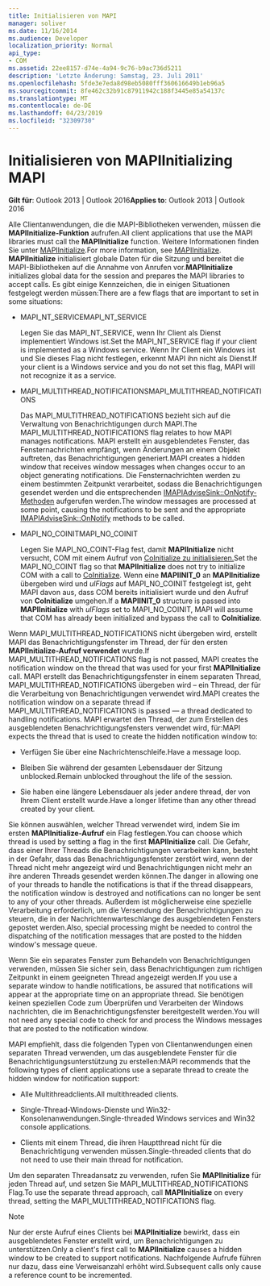 ```yaml
---
title: Initialisieren von MAPI
manager: soliver
ms.date: 11/16/2014
ms.audience: Developer
localization_priority: Normal
api_type:
- COM
ms.assetid: 22ee8157-d74e-4a94-9c76-b9ac736d5211
description: 'Letzte Änderung: Samstag, 23. Juli 2011'
ms.openlocfilehash: 5fde3e7eda8d98eb5080fff360616649b1eb96a5
ms.sourcegitcommit: 8fe462c32b91c87911942c188f3445e85a54137c
ms.translationtype: MT
ms.contentlocale: de-DE
ms.lasthandoff: 04/23/2019
ms.locfileid: "32309730"
---
```

# <a name="initializing-mapi"></a><span data-ttu-id="25b48-103">Initialisieren von MAPI</span><span class="sxs-lookup"><span data-stu-id="25b48-103">Initializing MAPI</span></span>

  
  
<span data-ttu-id="25b48-104">**Gilt für**: Outlook 2013 | Outlook 2016</span><span class="sxs-lookup"><span data-stu-id="25b48-104">**Applies to**: Outlook 2013 | Outlook 2016</span></span> 
  
<span data-ttu-id="25b48-105">Alle Clientanwendungen, die die MAPI-Bibliotheken verwenden, müssen die **MAPIInitialize-Funktion** aufrufen.</span><span class="sxs-lookup"><span data-stu-id="25b48-105">All client applications that use the MAPI libraries must call the **MAPIInitialize** function.</span></span> <span data-ttu-id="25b48-106">Weitere Informationen finden Sie unter [MAPIInitialize](mapiinitialize.md).</span><span class="sxs-lookup"><span data-stu-id="25b48-106">For more information, see [MAPIInitialize](mapiinitialize.md).</span></span> <span data-ttu-id="25b48-107">**MAPIInitialize** initialisiert globale Daten für die Sitzung und bereitet die MAPI-Bibliotheken auf die Annahme von Anrufen vor.</span><span class="sxs-lookup"><span data-stu-id="25b48-107">**MAPIInitialize** initializes global data for the session and prepares the MAPI libraries to accept calls.</span></span> <span data-ttu-id="25b48-108">Es gibt einige Kennzeichen, die in einigen Situationen festgelegt werden müssen:</span><span class="sxs-lookup"><span data-stu-id="25b48-108">There are a few flags that are important to set in some situations:</span></span> 
  
- <span data-ttu-id="25b48-109">MAPI_NT_SERVICE</span><span class="sxs-lookup"><span data-stu-id="25b48-109">MAPI_NT_SERVICE</span></span>
    
    <span data-ttu-id="25b48-110">Legen Sie das MAPI_NT_SERVICE, wenn Ihr Client als Dienst implementiert Windows ist.</span><span class="sxs-lookup"><span data-stu-id="25b48-110">Set the MAPI_NT_SERVICE flag if your client is implemented as a Windows service.</span></span> <span data-ttu-id="25b48-111">Wenn Ihr Client ein Windows ist und Sie dieses Flag nicht festlegen, erkennt MAPI ihn nicht als Dienst.</span><span class="sxs-lookup"><span data-stu-id="25b48-111">If your client is a Windows service and you do not set this flag, MAPI will not recognize it as a service.</span></span> 
    
- <span data-ttu-id="25b48-112">MAPI_MULTITHREAD_NOTIFICATIONS</span><span class="sxs-lookup"><span data-stu-id="25b48-112">MAPI_MULTITHREAD_NOTIFICATIONS</span></span>
    
    <span data-ttu-id="25b48-113">Das MAPI_MULTITHREAD_NOTIFICATIONS bezieht sich auf die Verwaltung von Benachrichtigungen durch MAPI.</span><span class="sxs-lookup"><span data-stu-id="25b48-113">The MAPI_MULTITHREAD_NOTIFICATIONS flag relates to how MAPI manages notifications.</span></span> <span data-ttu-id="25b48-114">MAPI erstellt ein ausgeblendetes Fenster, das Fensternachrichten empfängt, wenn Änderungen an einem Objekt auftreten, das Benachrichtigungen generiert.</span><span class="sxs-lookup"><span data-stu-id="25b48-114">MAPI creates a hidden window that receives window messages when changes occur to an object generating notifications.</span></span> <span data-ttu-id="25b48-115">Die Fensternachrichten werden zu einem bestimmten Zeitpunkt verarbeitet, sodass die Benachrichtigungen gesendet werden und die entsprechenden [IMAPIAdviseSink::OnNotify-Methoden](imapiadvisesink-onnotify.md) aufgerufen werden.</span><span class="sxs-lookup"><span data-stu-id="25b48-115">The window messages are processed at some point, causing the notifications to be sent and the appropriate [IMAPIAdviseSink::OnNotify](imapiadvisesink-onnotify.md) methods to be called.</span></span> 
    
- <span data-ttu-id="25b48-116">MAPI_NO_COINIT</span><span class="sxs-lookup"><span data-stu-id="25b48-116">MAPI_NO_COINIT</span></span>
    
    <span data-ttu-id="25b48-117">Legen Sie MAPI_NO_COINT-Flag fest, damit **MAPIInitialize** nicht versucht, COM mit einem Aufruf von [CoInitialize zu initialisieren.](https://msdn.microsoft.com/library/ms886303.aspx)</span><span class="sxs-lookup"><span data-stu-id="25b48-117">Set the MAPI_NO_COINT flag so that **MAPIInitialize** does not try to initialize COM with a call to [CoInitialize](https://msdn.microsoft.com/library/ms886303.aspx).</span></span> <span data-ttu-id="25b48-118">Wenn eine **MAPIINIT_0** an **MAPIInitialize** übergeben wird und  _ulFlags_ auf MAPI_NO_COINIT festgelegt ist, geht MAPI davon aus, dass COM bereits initialisiert wurde und den Aufruf von **CoInitialize** umgehen.</span><span class="sxs-lookup"><span data-stu-id="25b48-118">If a **MAPIINIT_0** structure is passed into **MAPIInitialize** with  _ulFlags_ set to MAPI_NO_COINIT, MAPI will assume that COM has already been initialized and bypass the call to **CoInitialize**.</span></span>
    
<span data-ttu-id="25b48-119">Wenn MAPI_MULTITHREAD_NOTIFICATIONS nicht übergeben wird, erstellt MAPI das Benachrichtigungsfenster im Thread, der für den ersten **MAPIInitialize-Aufruf verwendet** wurde.</span><span class="sxs-lookup"><span data-stu-id="25b48-119">If MAPI_MULTITHREAD_NOTIFICATIONS flag is not passed, MAPI creates the notification window on the thread that was used for your first **MAPIInitialize** call.</span></span> <span data-ttu-id="25b48-120">MAPI erstellt das Benachrichtigungsfenster in einem separaten Thread, MAPI_MULTITHREAD_NOTIFICATIONS übergeben wird – ein Thread, der für die Verarbeitung von Benachrichtigungen verwendet wird.</span><span class="sxs-lookup"><span data-stu-id="25b48-120">MAPI creates the notification window on a separate thread if MAPI_MULTITHREAD_NOTIFICATIONS is passed — a thread dedicated to handling notifications.</span></span> <span data-ttu-id="25b48-121">MAPI erwartet den Thread, der zum Erstellen des ausgeblendeten Benachrichtigungsfensters verwendet wird, für:</span><span class="sxs-lookup"><span data-stu-id="25b48-121">MAPI expects the thread that is used to create the hidden notification window to:</span></span> 
  
- <span data-ttu-id="25b48-122">Verfügen Sie über eine Nachrichtenschleife.</span><span class="sxs-lookup"><span data-stu-id="25b48-122">Have a message loop.</span></span>
    
- <span data-ttu-id="25b48-123">Bleiben Sie während der gesamten Lebensdauer der Sitzung unblocked.</span><span class="sxs-lookup"><span data-stu-id="25b48-123">Remain unblocked throughout the life of the session.</span></span>
    
- <span data-ttu-id="25b48-124">Sie haben eine längere Lebensdauer als jeder andere thread, der von Ihrem Client erstellt wurde.</span><span class="sxs-lookup"><span data-stu-id="25b48-124">Have a longer lifetime than any other thread created by your client.</span></span> 
    
<span data-ttu-id="25b48-125">Sie können auswählen, welcher Thread verwendet wird, indem Sie im ersten **MAPIInitialize-Aufruf** ein Flag festlegen.</span><span class="sxs-lookup"><span data-stu-id="25b48-125">You can choose which thread is used by setting a flag in the first **MAPIInitialize** call.</span></span> <span data-ttu-id="25b48-126">Die Gefahr, dass einer Ihrer Threads die Benachrichtigungen verarbeiten kann, besteht in der Gefahr, dass das Benachrichtigungsfenster zerstört wird, wenn der Thread nicht mehr angezeigt wird und Benachrichtigungen nicht mehr an ihre anderen Threads gesendet werden können.</span><span class="sxs-lookup"><span data-stu-id="25b48-126">The danger in allowing one of your threads to handle the notifications is that if the thread disappears, the notification window is destroyed and notifications can no longer be sent to any of your other threads.</span></span> <span data-ttu-id="25b48-127">Außerdem ist möglicherweise eine spezielle Verarbeitung erforderlich, um die Versendung der Benachrichtigungen zu steuern, die in der Nachrichtenwarteschlange des ausgeblendeten Fensters gepostet werden.</span><span class="sxs-lookup"><span data-stu-id="25b48-127">Also, special processing might be needed to control the dispatching of the notification messages that are posted to the hidden window's message queue.</span></span> 
  
<span data-ttu-id="25b48-128">Wenn Sie ein separates Fenster zum Behandeln von Benachrichtigungen verwenden, müssen Sie sicher sein, dass Benachrichtigungen zum richtigen Zeitpunkt in einem geeigneten Thread angezeigt werden.</span><span class="sxs-lookup"><span data-stu-id="25b48-128">If you use a separate window to handle notifications, be assured that notifications will appear at the appropriate time on an appropriate thread.</span></span> <span data-ttu-id="25b48-129">Sie benötigen keinen speziellen Code zum Überprüfen und Verarbeiten der Windows nachrichten, die im Benachrichtigungsfenster bereitgestellt werden.</span><span class="sxs-lookup"><span data-stu-id="25b48-129">You will not need any special code to check for and process the Windows messages that are posted to the notification window.</span></span> 
  
<span data-ttu-id="25b48-130">MAPI empfiehlt, dass die folgenden Typen von Clientanwendungen einen separaten Thread verwenden, um das ausgeblendete Fenster für die Benachrichtigungsunterstützung zu erstellen:</span><span class="sxs-lookup"><span data-stu-id="25b48-130">MAPI recommends that the following types of client applications use a separate thread to create the hidden window for notification support:</span></span>
  
- <span data-ttu-id="25b48-131">Alle Multithreadclients.</span><span class="sxs-lookup"><span data-stu-id="25b48-131">All multithreaded clients.</span></span>
    
- <span data-ttu-id="25b48-132">Single-Thread-Windows-Dienste und Win32-Konsolenanwendungen.</span><span class="sxs-lookup"><span data-stu-id="25b48-132">Single-threaded Windows services and Win32 console applications.</span></span>
    
- <span data-ttu-id="25b48-133">Clients mit einem Thread, die ihren Hauptthread nicht für die Benachrichtigung verwenden müssen.</span><span class="sxs-lookup"><span data-stu-id="25b48-133">Single-threaded clients that do not need to use their main thread for notification.</span></span>
    
<span data-ttu-id="25b48-134">Um den separaten Threadansatz zu verwenden, rufen Sie **MAPIInitialize** für jeden Thread auf, und setzen Sie MAPI_MULTITHREAD_NOTIFICATIONS Flag.</span><span class="sxs-lookup"><span data-stu-id="25b48-134">To use the separate thread approach, call **MAPIInitialize** on every thread, setting the MAPI_MULTITHREAD_NOTIFICATIONS flag.</span></span> 
  
> [!NOTE]
> <span data-ttu-id="25b48-135">Nur der erste Aufruf eines Clients bei **MAPIInitialize** bewirkt, dass ein ausgeblendetes Fenster erstellt wird, um Benachrichtigungen zu unterstützen.</span><span class="sxs-lookup"><span data-stu-id="25b48-135">Only a client's first call to **MAPIInitialize** causes a hidden window to be created to support notifications.</span></span> <span data-ttu-id="25b48-136">Nachfolgende Aufrufe führen nur dazu, dass eine Verweisanzahl erhöht wird.</span><span class="sxs-lookup"><span data-stu-id="25b48-136">Subsequent calls only cause a reference count to be incremented.</span></span> 
  

